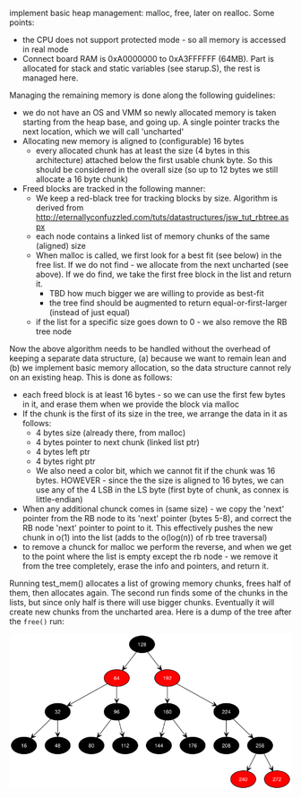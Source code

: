 implement basic heap management: malloc, free, later on realloc. Some points:
- the CPU does not support protected mode - so all memory is accessed in real mode
- Connect board RAM is 0xA0000000 to 0xA3FFFFFF (64MB). Part is allocated for
  stack and static variables (see starup.S), the rest is managed here.

Managing the remaining memory is done along the following guidelines:
- we do not have an OS and VMM so newly allocated memory is taken starting from
  the heap base, and going up. A single pointer tracks the next location, which we will call 'uncharted'
- Allocating new memory is aligned to (configurable) 16 bytes
  - every allocated chunk has at least the size (4 bytes in this architecture) attached below the first usable chunk byte. So this should be considered in the overall size (so up to 12 bytes we still allocate a 16 byte chunk)
- Freed blocks are tracked in the following manner:
  - We keep a red-black tree for tracking blocks by size. Algorithm is derived
    from http://eternallyconfuzzled.com/tuts/datastructures/jsw_tut_rbtree.aspx
  - each node contains a linked list of memory chunks of the same (aligned) size
  - When malloc is called, we first look for a best fit (see below) in the free list. If we do not find - we allocate from the next uncharted (see above). If we do find, we take the first free block in the list and return it.
    - TBD how much bigger we are willing to provide as best-fit
    - the  tree find should be augmented to return equal-or-first-larger (instead of just equal)
  - if the list for a specific size goes down to 0 - we also remove the RB tree node


Now the above algorithm needs to be handled without the overhead of keeping a separate data structure, (a) because we want to remain lean and (b) we implement basic memory allocation, so the data structure cannot rely on an existing heap.
This is done as follows:
- each freed block is at least 16 bytes - so we can use the first few bytes in
  it, and erase them when we provide the block via malloc
- If the chunk is the first of its size in the tree, we arrange the data in it as follows:
  - 4 bytes size (already there, from malloc)
  - 4 bytes pointer to next chunk (linked list ptr)
  - 4 bytes left ptr
  - 4 bytes right ptr
  - We also need a color bit, which we cannot fit if the chunk was 16 bytes. HOWEVER - since the the size is aligned to 16 bytes, we can use any of the 4 LSB in the LS byte (first byte of chunk, as connex is little-endian)
- When any additional chunck comes in (same size) - we copy the 'next' pointer from the RB node to its 'next' pointer (bytes 5-8), and correct the RB node 'next' pointer to point to it. This effectively pushes the new chunk in o(1) into the list (adds to the o(log(n)) of rb tree traversal)
- to remove a chunck for malloc we perform the reverse, and when we get to the point
  where the list is empty except the rb node - we remove it from the tree completely, erase the info and pointers, and return it.

Running test_mem() allocates a list of growing memory chunks, frees half of them, then allocates again.  The second run finds some of the chunks in the lists, but since only half is there will use bigger chunks. Eventually it will create new chunks from the uncharted area.
Here is a dump of the tree after the `free()` run:

![alt text](https://raw.githubusercontent.com/rpeleg1970/bare-metal-arm/master/mem/images/mem.png
 "test run, free tree dump. each node contains a linked list of free chunks")
